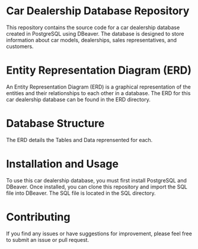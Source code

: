 # Car Dealership Database Repository
This repository contains the source code for a car dealership database created in PostgreSQL using DBeaver. The database is designed to store information about car models, dealerships, sales representatives, and customers.

# Entity Representation Diagram (ERD)
An Entity Representation Diagram (ERD) is a graphical representation of the entities and their relationships to each other in a database. The ERD for this car dealership database can be found in the ERD directory.

# Database Structure

The ERD details the Tables and Data reprensented for each. 


# Installation and Usage
To use this car dealership database, you must first install PostgreSQL and DBeaver. Once installed, you can clone this repository and import the SQL file into DBeaver. The SQL file is located in the SQL directory.

# Contributing
If you find any issues or have suggestions for improvement, please feel free to submit an issue or pull request.

